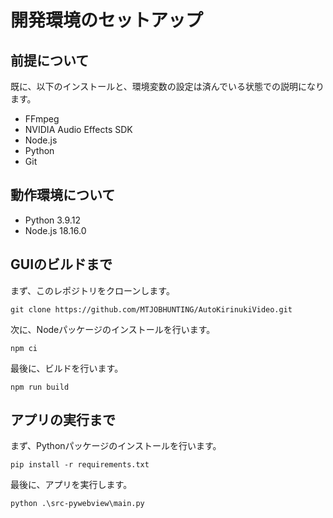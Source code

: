 # 開発環境のセットアップ
## 前提について
既に、以下のインストールと、環境変数の設定は済んでいる状態での説明になります。
- FFmpeg
- NVIDIA Audio Effects SDK
- Node.js
- Python
- Git
## 動作環境について
- Python 3.9.12
- Node.js 18.16.0
## GUIのビルドまで
まず、このレポジトリをクローンします。
```
git clone https://github.com/MTJOBHUNTING/AutoKirinukiVideo.git
```
次に、Nodeパッケージのインストールを行います。
```
npm ci
```
最後に、ビルドを行います。
```
npm run build
```
## アプリの実行まで
まず、Pythonパッケージのインストールを行います。
```
pip install -r requirements.txt
```
最後に、アプリを実行します。
```
python .\src-pywebview\main.py 
```